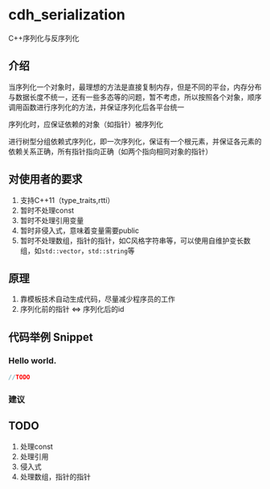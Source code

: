 # cdh_serialization

C++序列化与反序列化

## 介绍

当序列化一个对象时，最理想的方法是直接复制内存，但是不同的平台，内存分布与数据长度不统一，还有一些多态等的问题，暂不考虑，所以按照各个对象，顺序调用函数进行序列化的方法，并保证序列化后各平台统一

序列化时，应保证依赖的对象（如指针）被序列化

进行树型分组依赖式序列化，即一次序列化，保证有一个根元素，并保证各元素的依赖关系正确，所有指针指向正确（如两个指向相同对象的指针）

## 对使用者的要求

1. 支持C++11（type_traits,rtti）
2. 暂时不处理const
3. 暂时不处理引用变量
4. 暂时非侵入式，意味着变量需要public
5. 暂时不处理数组，指针的指针，如C风格字符串等，可以使用自维护变长数组，如```std::vector```，```std::string```等

## 原理

1. 靠模板技术自动生成代码，尽量减少程序员的工作
2. 序列化前的指针 <=> 序列化后的id

## 代码举例 Snippet

### Hello world.

```c++
//TODO
```

### 建议

## TODO

1. 处理const
2. 处理引用
3. 侵入式
4. 处理数组，指针的指针